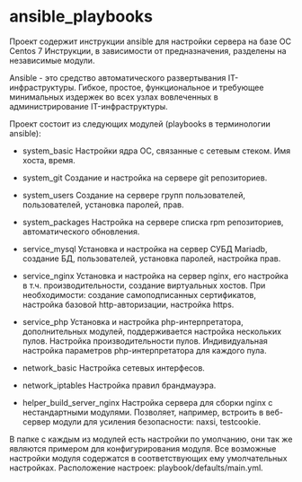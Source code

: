 # ansible_playbooks
Проект содержит инструкции ansible для настройки сервера на базе ОС Centos 7
Инструкции, в зависимости от предназначения, разделены на независимые модули.

Ansible - это средство автоматического развертывания IT-инфраструктуры.
Гибкое, простое, функциональное и требующее минимальных издержек во всех узлах вовлеченных в администрирование IT-инфраструктуры.

Проект состоит из следующих модулей (playbooks в терминологии ansible):

- system_basic
Настройки ядра ОС, связанные с сетевым стеком. Имя хоста, время.

- system_git
Создание и настройка на сервере git репозиториев.

- system_users
Создание на сервере групп пользователей, пользователей, установка паролей, прав.

- system_packages
Настройка на сервере списка rpm репозиториев, автоматического обновления.

- service_mysql
Установка и настройка на сервер СУБД Mariadb, создание БД, пользователей, установка паролей, настройка прав.

- service_nginx
Установка и настройка на сервер nginx, его настройка в т.ч. производительности, создание виртуальных хостов.
При необходимости: создание самоподписанных сертификатов, настройка базовой http-авторизации, настройка https.

- service_php
Установка и настройка php-интерпретатора, дополнительных модулей, поддерживается настройка нескольких пулов.
Настройка производительности пулов. Индивидуальная настройка параметров php-интерпретатора для каждого пула.

- network_basic
Настройка сетевых интерфесов.

- network_iptables
Настройка правил брандмауэра.

- helper_build_server_nginx
Настройка сервера для сборки nginx с нестандартными модулями.
Позволяет, например, встроить в веб-сервер модули для усиления безопасности: naxsi, testcookie.

В папке с каждым из модулей есть настройки по умолчанию, они так же являются примером для конфигурирования модуля.
Все возможные настройки модуля содержатся в соответствующих ему умолчательных настройках.
Расположение настроек: playbook/defaults/main.yml.
